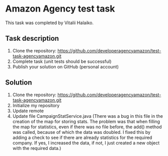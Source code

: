 Amazon Agency test task
========================

This task was completed by Vitalii Halaiko.

## Task description
1) Clone the repository: https://github.com/developeragencyamazon/test-task-agencyamazon.git
2) Complete task (unit tests should be successful)
3) Publish your solution on GitHub (personal account)

## Solution
1) Clone the repository: https://github.com/developeragencyamazon/test-task-agencyamazon.git
2) Initialize my repository 
3) Update remote
4) Update file CampaignStatService.java (There was a bug in this file in the creation of the map for storing stats. The problem was that when filling the map for statistics, even if there was no file before, the add() method was called, because of which the data was doubled. I fixed this by adding a check to see if there are already statistics for the required company. If yes, I increased the data, if not, I just created a new object with the required data.)